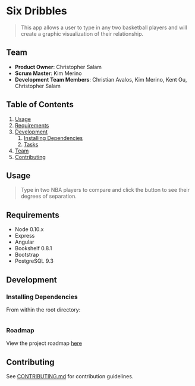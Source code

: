 # Six Dribbles
> This app allows a user to type in any two basketball players and will create a graphic visualization of their relationship.

## Team

  - __Product Owner__: Christopher Salam
  - __Scrum Master__: Kim Merino
  - __Development Team Members__: Christian Avalos, Kim Merino, Kent Ou, Christopher Salam

## Table of Contents

1. [Usage](#Usage)
1. [Requirements](#requirements)
1. [Development](#development)
    1. [Installing Dependencies](#installing-dependencies)
    1. [Tasks](#tasks)
1. [Team](#team)
1. [Contributing](#contributing)

## Usage

> Type in two NBA players to compare and click the button to see their degrees of separation. 

## Requirements

- Node 0.10.x
- Express
- Angular 
- Bookshelf 0.8.1 
- Bootstrap
- PostgreSQL 9.3

## Development

### Installing Dependencies

From within the root directory:

```sh

```

### Roadmap

View the project roadmap [here](LINK_TO_PROJECT_ISSUES)


## Contributing

See [CONTRIBUTING.md](CONTRIBUTING.md) for contribution guidelines.